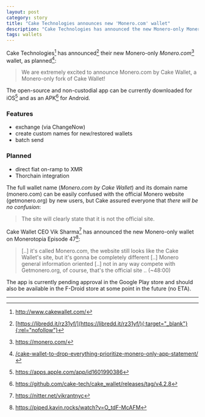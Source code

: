 ```yaml
---
layout: post
category: story
title: "Cake Technologies announces new 'Monero.com' wallet"
description: "Cake Technologies has announced the new Monero-only Monero.com wallet, as planned."
tags: wallets
---
```


Cake Technologies[^1] has announced[^2] their new Monero-only *Monero.com*[^3] wallet, as planned[^4]:

> We are extremely excited to announce Monero.com by Cake Wallet, a Monero-only fork of Cake Wallet!

The open-source and non-custodial app can be currently downloaded for iOS[^5] and as an APK[^6] for Android.

### Features

- exchange (via ChangeNow)
- create custom names for new/restored wallets 
- batch send

### Planned

- direct fiat on-ramp to XMR
- Thorchain integration

The full wallet name (*Monero.com by Cake Wallet*) and its domain name (monero.com) can be easily confused with the official Monero website (getmonero.org) by new users, but Cake assured everyone that *there will be no confusion*:

> The site will clearly state that it is not the official site.

Cake Wallet CEO Vik Sharma[^7] has announced the new Monero-only wallet on Monerotopia Episode 47[^8]:

> [..] it's called Monero.com, the website still looks like the Cake Wallet's site, but it's gonna be completely different [..] Monero general information oriented [..] not in any way compete with Getmonero.org, of course, that's the official site .. (~48:00)

The app is currently pending approval in the Google Play store and should also be available in the F-Droid store at some point in the future (no ETA).

---

[^1]: http://www.cakewallet.com/
[^2]: [https://libredd.it/rz31yf/](https://libredd.it/rz31yf/){:target="_blank"}{:rel="nofollow"}
[^3]: https://monero.com/
[^4]: [/cake-wallet-to-drop-everything-prioritize-monero-only-app-statement/](/cake-wallet-to-drop-everything-prioritize-monero-only-app-statement/)
[^5]: https://apps.apple.com/app/id1601990386
[^6]: https://github.com/cake-tech/cake_wallet/releases/tag/v4.2.8
[^7]: https://nitter.net/vikrantnyc
[^8]: https://piped.kavin.rocks/watch?v=O_tdF-McAFM
